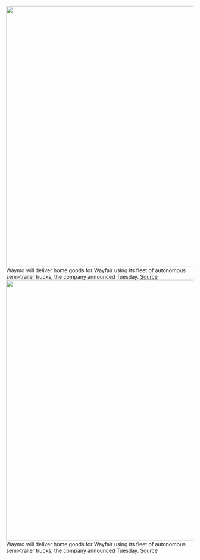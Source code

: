 <img src='https://cdn.vox-cdn.com/thumbor/m1-2k3fF0LBsQ6Vit_ldwNc0ioA=/0x0:2040x1360/1200x800/filters:focal(857x517:1183x843)/cdn.vox-cdn.com/uploads/chorus_image/image/71025514/vpavic_191202_3827_0042.0.jpeg' width='700px' /><br/>
Waymo will deliver home goods for Wayfair using its fleet of autonomous semi-trailer trucks, the company announced Tuesday.
<a href='https://www.theverge.com/2022/6/28/23186715/waymo-self-driving-trucks-deliver-wayfair-home-goods'> Source <a/><img src='https://cdn.vox-cdn.com/thumbor/m1-2k3fF0LBsQ6Vit_ldwNc0ioA=/0x0:2040x1360/1200x800/filters:focal(857x517:1183x843)/cdn.vox-cdn.com/uploads/chorus_image/image/71025514/vpavic_191202_3827_0042.0.jpeg' width='700px' /><br/>
Waymo will deliver home goods for Wayfair using its fleet of autonomous semi-trailer trucks, the company announced Tuesday.
<a href='https://www.theverge.com/2022/6/28/23186715/waymo-self-driving-trucks-deliver-wayfair-home-goods'> Source <a/>